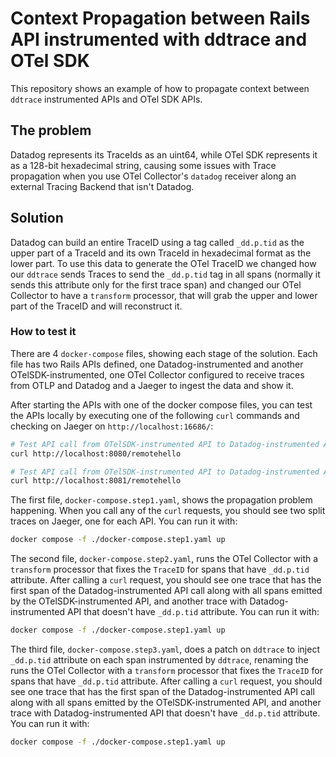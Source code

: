 # Context Propagation between Rails API instrumented with ddtrace and OTel SDK

This repository shows an example of how to propagate context between `ddtrace` instrumented APIs and OTel SDK APIs.

## The problem

Datadog represents its TraceIds as an uint64, while OTel SDK represents it as a 128-bit hexadecimal string, causing some issues with Trace propagation when you use OTel Collector's `datadog` receiver along an external Tracing Backend that isn't Datadog.

## Solution

Datadog can build an entire TraceID using a tag called `_dd.p.tid` as the upper part of a TraceId and its own TraceId in hexadecimal format as the lower part. To use this data to generate the OTel TraceID we changed how our `ddtrace` sends Traces to send the `_dd.p.tid` tag in all spans (normally it sends this attribute only for the first trace span) and changed our OTel Collector to have a `transform` processor, that will grab the upper and lower part of the TraceID and will reconstruct it.

### How to test it

There are 4 `docker-compose` files, showing each stage of the solution. Each file has two Rails APIs defined, one Datadog-instrumented and another OTelSDK-instrumented, one OTel Collector configured to receive traces from OTLP and Datadog and a Jaeger to ingest the data and show it.

After starting the APIs with one of the docker compose files, you can test the APIs locally by executing one of the following `curl` commands and checking on Jaeger on `http://localhost:16686/`:
```sh
# Test API call from OTelSDK-instrumented API to Datadog-instrumented API
curl http://localhost:8080/remotehello

# Test API call from OTelSDK-instrumented API to Datadog-instrumented API
curl http://localhost:8081/remotehello
```

The first file, `docker-compose.step1.yaml`, shows the propagation problem happening. When you call any of the `curl` requests, you should see two split traces on Jaeger, one for each API. You can run it with:
```sh
docker compose -f ./docker-compose.step1.yaml up
```

The second file, `docker-compose.step2.yaml`, runs the OTel Collector with a `transform` processor that fixes the `TraceID` for spans that have `_dd.p.tid` attribute. After calling a `curl` request, you should see one trace that has the first span of the Datadog-instrumented API call along with all spans emitted by the OTelSDK-instrumented API, and another trace with Datadog-instrumented API that doesn't have `_dd.p.tid` attribute. You can run it with:
```sh
docker compose -f ./docker-compose.step1.yaml up
```

The third file, `docker-compose.step3.yaml`, does a patch on `ddtrace` to inject `_dd.p.tid` attribute on each span instrumented by `ddtrace`, renaming the  runs the OTel Collector with a `transform` processor that fixes the `TraceID` for spans that have `_dd.p.tid` attribute. After calling a `curl` request, you should see one trace that has the first span of the Datadog-instrumented API call along with all spans emitted by the OTelSDK-instrumented API, and another trace with Datadog-instrumented API that doesn't have `_dd.p.tid` attribute. You can run it with:
```sh
docker compose -f ./docker-compose.step1.yaml up
```
